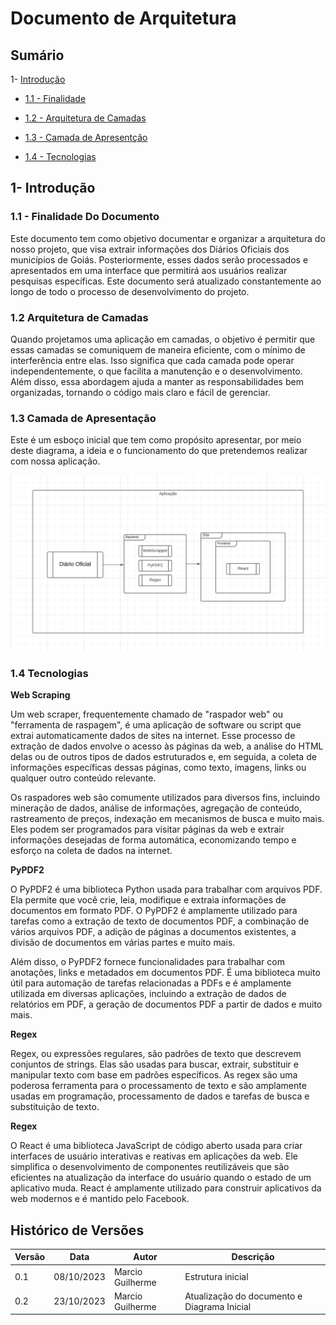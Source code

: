 # Documento de Arquitetura

## Sumário

1- [Introdução](#1--introdução)

 * [1.1 - Finalidade](#1.1---Finalidade)

 * [1.2 - Arquitetura de Camadas](#1.2---Arquitetura-de-Camadas)

 * [1.3 - Camada de Apresentção](#1.3---Camada-de-Apresentção)

 * [1.4 - Tecnologias](#1.4---Tecnologias)


## 1- Introdução

### 1.1 - Finalidade Do Documento

Este documento tem como objetivo documentar e organizar a arquitetura do nosso projeto, que visa extrair informações dos Diários Oficiais dos municípios de Goiás. Posteriormente, esses dados serão processados e apresentados em uma interface que permitirá aos usuários realizar pesquisas específicas. Este documento será atualizado constantemente ao longo de todo o processo de desenvolvimento do projeto.

### 1.2 Arquitetura de Camadas 

Quando projetamos uma aplicação em camadas, o objetivo é permitir que essas camadas se comuniquem de maneira eficiente, com o mínimo de interferência entre elas. Isso significa que cada camada pode operar independentemente, o que facilita a manutenção e o desenvolvimento. Além disso, essa abordagem ajuda a manter as responsabilidades bem organizadas, tornando o código mais claro e fácil de gerenciar.


### 1.3 Camada de Apresentação

Este é um esboço inicial que tem como propósito apresentar, por meio deste diagrama, a ideia e o funcionamento do que pretendemos realizar com nossa aplicação.

![Diagrama](./Imagens/Diagrama_de_Arquitetura.png)

### 1.4 Tecnologias

**Web Scraping** 

Um web scraper, frequentemente chamado de "raspador web" ou "ferramenta de raspagem", é uma aplicação de software ou script que extrai automaticamente dados de sites na internet. Esse processo de extração de dados envolve o acesso às páginas da web, a análise do HTML delas ou de outros tipos de dados estruturados e, em seguida, a coleta de informações específicas dessas páginas, como texto, imagens, links ou qualquer outro conteúdo relevante.

Os raspadores web são comumente utilizados para diversos fins, incluindo mineração de dados, análise de informações, agregação de conteúdo, rastreamento de preços, indexação em mecanismos de busca e muito mais. Eles podem ser programados para visitar páginas da web e extrair informações desejadas de forma automática, economizando tempo e esforço na coleta de dados na internet.

**PyPDF2** 

O PyPDF2 é uma biblioteca Python usada para trabalhar com arquivos PDF. Ela permite que você crie, leia, modifique e extraia informações de documentos em formato PDF. O PyPDF2 é amplamente utilizado para tarefas como a extração de texto de documentos PDF, a combinação de vários arquivos PDF, a adição de páginas a documentos existentes, a divisão de documentos em várias partes e muito mais.

Além disso, o PyPDF2 fornece funcionalidades para trabalhar com anotações, links e metadados em documentos PDF. É uma biblioteca muito útil para automação de tarefas relacionadas a PDFs e é amplamente utilizada em diversas aplicações, incluindo a extração de dados de relatórios em PDF, a geração de documentos PDF a partir de dados e muito mais.

**Regex** 

Regex, ou expressões regulares, são padrões de texto que descrevem conjuntos de strings. Elas são usadas para buscar, extrair, substituir e manipular texto com base em padrões específicos. As regex são uma poderosa ferramenta para o processamento de texto e são amplamente usadas em programação, processamento de dados e tarefas de busca e substituição de texto.

**Regex**

O React é uma biblioteca JavaScript de código aberto usada para criar interfaces de usuário interativas e reativas em aplicações da web. Ele simplifica o desenvolvimento de componentes reutilizáveis que são eficientes na atualização da interface do usuário quando o estado de um aplicativo muda. React é amplamente utilizado para construir aplicativos da web modernos e é mantido pelo Facebook.


## Histórico de Versões

| Versão  |  Data  | Autor  |  Descrição  |
| ------------------- | ------------------- | ------------------- | ------------------- |
| 0.1 | 08/10/2023  | Marcio Guilherme | Estrutura inicial  |
| 0.2 | 23/10/2023  | Marcio Guilherme | Atualização do documento e Diagrama Inicial |
